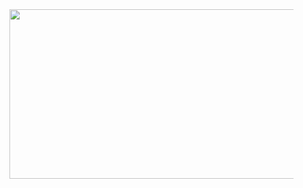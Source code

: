 <a href="https://github.com/devxb/gitanimals">
<img
  src="https://render.gitanimals.org/farms/hoyeongrande"
  width="600"
  height="300"
/>
</a>
<!--
**hoyeongrande/hoyeongrande** is a ✨ _special_ ✨ repository because its `README.md` (this file) appears on your GitHub profile.

Here are some ideas to get you started:

- 🔭 I’m currently working on ...
- 🌱 I’m currently learning ...
- 👯 I’m looking to collaborate on ...
- 🤔 I’m looking for help with ...
- 💬 Ask me about ...
- 📫 How to reach me: ...
- 😄 Pronouns: ...
- ⚡ Fun fact: ...
-->
